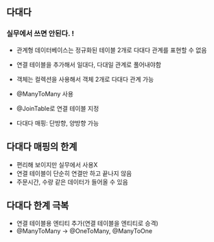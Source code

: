 ## 다대다

### **실무에서 쓰면 안된다. !**

+ 관계형 데이터베이스는 정규화된 테이블 2개로 다대다 관계를 표현할 수 없음

+ 연결 테이블을 추가해서 일대다, 다대일 관계로 풀어내야함

+ 객체는 컬렉션을 사용해서 객체 2개로 다대다 관계 가능

+ @ManyToMany 사용

+ @JoinTable로 연결 테이블 지정

+ 다대다 매핑: 단방향, 양방향 가능

## 다대다 매핑의 한계
+ 편리해 보이지만 실무에서 사용X
+ 연결 테이블이 단순히 연결만 하고 끝나지 않음
+ 주문시간, 수량 같은 데이터가 들어올 수 있음

## 다대다 한계 극복
+ 연결 테이블용 엔티티 추가(연결 테이블을 엔티티로 승격)
+ @ManyToMany -> @OneToMany, @ManyToOne
